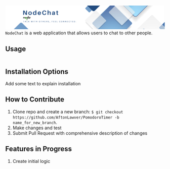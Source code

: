 ![Image not found!](./assets/images/banner.png)
`NodeChat` is a web application that allows users to chat to other people.

[//]: # (![]&#40;assets/videos/pomodoro_timer_video.gif&#41;)

**Usage**
---

```

```

**Installation Options**
---

Add some text to explain installation

**How to Contribute**
---

1. Clone repo and create a new branch: `$ git checkout https://github.com/AftonLawver/PomodoroTimer -b name_for_new_branch`.
2. Make changes and test
3. Submit Pull Request with comprehensive description of changes

**Features in Progress**
---
1. Create initial logic